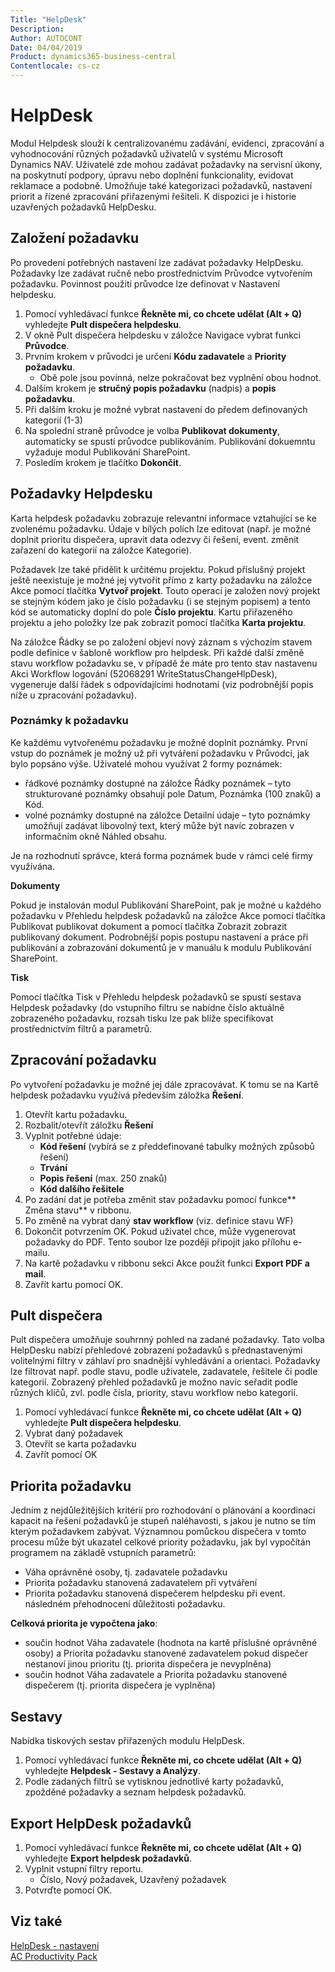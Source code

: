 ```yaml
---
Title: "HelpDesk"
Description: 
Author: AUTOCONT
Date: 04/04/2019
Product: dynamics365-business-central
Contentlocale: cs-cz
---
```


# HelpDesk

Modul  Helpdesk slouží k centralizovanému zadávání, evidenci, zpracování a vyhodnocování různých požadavků uživatelů v systému Microsoft Dynamics NAV. Uživatelé zde mohou zadávat požadavky na servisní úkony, na poskytnutí podpory, úpravu nebo doplnění funkcionality, evidovat reklamace a podobně. Umožňuje také kategorizaci požadavků, nastavení priorit a řízené zpracování přiřazenými řešiteli. K dispozici je i historie uzavřených požadavků HelpDesku.

## Založení požadavku

Po provedení potřebných nastavení lze zadávat požadavky HelpDesku. Požadavky lze zadávat ručně nebo prostřednictvím Průvodce vytvořením požadavku. Povinnost použití průvodce lze definovat v Nastavení helpdesku.

1. Pomocí vyhledávací funkce **Řekněte mi, co chcete udělat (Alt + Q)** vyhledejte **Pult dispečera helpdesku**.
2. V okně Pult dispečera helpdesku v záložce Navigace vybrat funkci **Průvodce**.
3. Prvním krokem v průvodci je určení **Kódu zadavatele** a **Priority požadavku**.
   - Obě pole jsou povinná, nelze pokračovat bez vyplnění obou hodnot.
4. Dalším krokem je **stručný popis požadavku** (nadpis) a **popis požadavku**.
5. Při dalším kroku je možné vybrat nastavení do předem definovaných kategorií (1-3)
6. Na spolední straně průvodce je volba **Publikovat dokumenty**, automaticky se spustí průvodce publikováním. Publikování dokuemntu vyžaduje modul Publikování SharePoint.
7. Posledím krokem je tlačítko **Dokončit**.

## Požadavky Helpdesku

Karta helpdesk požadavku zobrazuje relevantní informace vztahující se ke zvolenému požadavku. Údaje v bílých polích lze editovat (např. je možné doplnit prioritu dispečera, upravit data odezvy či řešení, event. změnit zařazení do kategorií na záložce Kategorie). 

Požadavek lze také přidělit k určitému projektu. Pokud příslušný projekt ještě neexistuje je možné jej vytvořit přímo z karty požadavku na záložce Akce pomocí tlačítka **Vytvoř projekt**. Touto operací je založen nový projekt se stejným kódem jako je číslo požadavku (i se stejným popisem) a tento kód se automaticky doplní do pole **Číslo projektu**. Kartu přiřazeného projektu a jeho položky lze pak zobrazit pomocí tlačítka **Karta projektu**.

Na záložce Řádky se po založení objeví nový záznam s výchozím stavem podle definice v šabloně workflow pro helpdesk. Při každé další změně stavu workflow požadavku se, v případě že máte pro tento stav nastavenu Akci Workflow logování (52068291 WriteStatusChangeHlpDesk), vygeneruje další řádek s odpovídajícími hodnotami (viz podrobnější popis níže u zpracování požadavku).

### Poznámky k požadavku

Ke každému vytvořenému požadavku je možné doplnit poznámky. První vstup do poznámek je možný už při vytváření požadavku v Průvodci, jak bylo popsáno výše.
Uživatelé mohou využívat 2 formy poznámek: 
- řádkové poznámky dostupné na záložce Řádky poznámek – tyto strukturované poznámky obsahují pole Datum, Poznámka (100 znaků) a Kód. 
- volné poznámky dostupné na záložce Detailní údaje – tyto poznámky umožňují zadávat libovolný text, který může být navíc zobrazen v informačním okně Náhled obsahu.

Je na rozhodnutí správce, která forma poznámek bude v rámci celé firmy využívána. 

**Dokumenty**

Pokud je instalován modul Publikování SharePoint, pak je možné u každého požadavku v Přehledu helpdesk požadavků na záložce Akce pomocí tlačítka Publikovat publikovat dokument a pomocí tlačítka Zobrazit zobrazit publikovaný dokument. Podrobnější popis postupu nastavení a práce při publikování a zobrazování dokumentů je v manuálu k modulu Publikování SharePoint.

**Tisk**

Pomocí tlačítka Tisk v Přehledu helpdesk požadavků se spustí sestava Helpdesk požadavky (do vstupního filtru se nabídne číslo aktuálně zobrazeného požadavku, rozsah tisku lze pak blíže specifikovat prostřednictvím filtrů a parametrů.




## Zpracování požadavku

Po vytvoření požadavku je možné jej dále zpracovávat. K tomu se na Kartě helpdesk požadavku využívá především záložka **Řešení**.

1. Otevřít kartu požadavku.
2. Rozbalit/otevřít záložku **Řešení**
3. Vyplnit potřebné údaje:
   - **Kód řešení** (vybírá se z předdefinované tabulky možných způsobů řešení)
   - **Trvání**
   - **Popis řešení** (max. 250 znaků)
   - **Kód dalšího řešitele**
4. Po zadání dat je potřeba změnit stav požadavku pomocí funkce** Změna stavu** v ribbonu.
5. Po změně na vybrat daný **stav workflow** (viz. definice stavu WF)
6. Dokončit potvrzením OK.
Pokud uživatel chce, může vygenerovat požadavky do PDF. Tento soubor lze později připojit jako přílohu e-mailu.
8. Na kartě požadavku v ribbonu sekci Akce použít funkci **Export PDF a mail**.
9. Zavřít kartu pomocí OK.

## Pult dispečera 

Pult dispečera umožňuje souhrnný pohled na zadané požadavky. Tato volba HelpDesku nabízí přehledové zobrazení požadavků s přednastavenými volitelnými filtry v záhlaví pro snadnější vyhledávání a orientaci. Požadavky lze filtrovat např. podle stavu, podle uživatele, zadavatele, řešitele či podle kategorií. Zobrazený přehled požadavků je možno navíc seřadit podle různých klíčů, zvl. podle čísla, priority, stavu workflow nebo kategorií.

1. Pomocí vyhledávací funkce **Řekněte mi, co chcete udělat (Alt + Q)** vyhledejte **Pult dispečera helpdesku**.
2. Vybrat daný požadavek
3. Otevřít se karta požadavku
4. Zavřít pomocí OK

## Priorita požadavku

Jedním z nejdůležitějších kritérií pro rozhodování o plánování a  koordinaci kapacit na řešení požadavků je stupeň naléhavosti, s jakou je nutno se tím kterým požadavkem zabývat. Významnou pomůckou dispečera v tomto procesu může být ukazatel celkové priority požadavku, jak byl vypočítán programem na základě vstupních parametrů:
- Váha oprávněné osoby, tj. zadavatele požadavku
- Priorita požadavku stanovená zadavatelem při vytváření
- Priorita požadavku stanovená dispečerem helpdesku při event. následném přehodnocení důležitosti požadavku.
  
**Celková priorita je vypočtena jako**:
- součin hodnot Váha zadavatele (hodnota na kartě příslušné oprávněné osoby) a Priorita požadavku stanovené zadavatelem pokud dispečer nestanoví jinou prioritu (tj. priorita dispečera je nevyplněna)
- součin hodnot Váha zadavatele a Priorita požadavku stanovené dispečerem (tj. priorita dispečera je vyplněna)

## Sestavy

Nabídka tiskových sestav přiřazených modulu HelpDesk.
1. Pomocí vyhledávací funkce **Řekněte mi, co chcete udělat (Alt + Q)** vyhledejte **Helpdesk - Sestavy a Analýzy**.
2. Podle zadaných filtrů se vytisknou jednotlivé karty požadavků, zpožděné požadavky a seznam helpdesk požadavků.

## Export HelpDesk požadavků

1. Pomocí vyhledávací funkce **Řekněte mi, co chcete udělat (Alt + Q)** vyhledejte **Export helpdesk požadavků**.
2. Vyplnit vstupní filtry reportu.
    - Číslo, Nový požadavek, Uzavřený požadavek
3. Potvrďte pomocí OK.

## Viz také
[HelpDesk - nastavení](ac-helpdesk-setup.md)  
[AC Productivity Pack](ac-productivity-pack.md)
